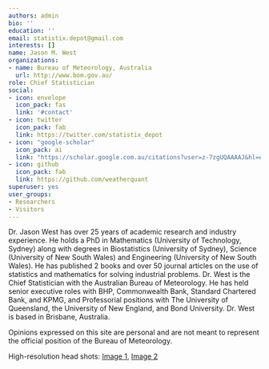 ```yaml
---
authors: admin
bio: ''
education: ''
email: statistix.depot@gmail.com
interests: []
name: Jason M. West
organizations:
- name: Bureau of Meteorology, Australia
  url: http://www.bom.gov.au/
role: Chief Statistician
social:
- icon: envelope
  icon_pack: fas
  link: '#contact'
- icon: twitter
  icon_pack: fab
  link: https://twitter.com/statistix_depot
- icon: "google-scholar"
  icon_pack: ai
  link: "https://scholar.google.com.au/citations?user=z-7zgUQAAAAJ&hl=en"
- icon: github
  icon_pack: fab
  link: https://github.com/weatherquant
superuser: yes
user_groups:
- Researchers
- Visitors
---
```



Dr. Jason West has over 25 years of academic research and industry experience. He holds a PhD in Mathematics (University of Technology, Sydney) along with degrees in Biostatistics (University of Sydney), Science (University of New South Wales) and Engineering (University of New South Wales). He has published 2 books and over 50 journal articles on the use of statistics and mathematics for solving industrial problems. Dr. West is the Chief Statistician with the Australian Bureau of Meteorology. He has held senior executive roles with BHP, Commonwealth Bank, Standard Chartered Bank, and KPMG, and Professorial positions with The University of Queensland, the University of New England, and Bond University. Dr. West is based in Brisbane, Australia.

Opinions expressed on this site are personal and are not meant to represent the official position of the Bureau of Meteorology.

High-resolution head shots: [Image 1](authors/admin/shot1.jpg), [Image 2](authors/admin/shot2.jpg)